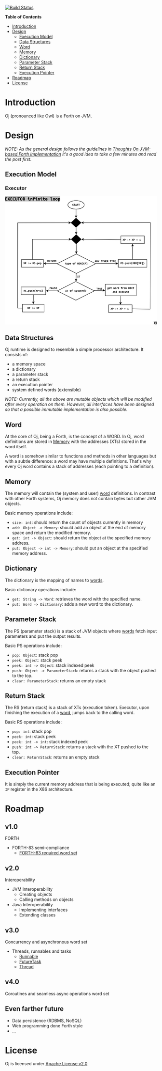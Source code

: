 [![Build Status](https://travis-ci.org/bahmanm/ojlang-core.svg?branch=master)](https://travis-ci.org/bahmanm/ojlang-core) 

**Table of Contents**
- [Introduction](#introduction)
- [Design](#design)
	- [Execution Model](#execution-model)
	- [Data Structures](#data-structures)
	 - [Word](#word)
	 - [Memory](#memory)
	 - [Dictionary](#dictionary)
	 - [Parameter Stack](#parameter-stack)
	 - [Return Stack](#return-stack)
	 - [Execution Pointer](#execution-pointer)
- [Roadmap](#roadmap)
- [License](#license)

# Introduction #
Oj (pronounced like Owl) is a Forth on JVM.

# Design #
*NOTE: As the general design follows the guidelines in
 [Thoughts On JVM-based Forth Implementation](http://www.bahmanm.com/blogs/thoughts-on-jvm-based-forth-implementation)
 it's a good idea to take a few minutes and read the post first.*

## Execution Model ##
### Executor ###
![Executor flowchart](https://github.com/bahmanm/ojlang-core/blob/master/docs/images/executor-flowchart.png)

## Data Structures ##
Oj runtime is designed to resemble a simple processor architecture.  It consists
of: 
 * a memory space
 * a dictionary
 * a parameter stack
 * a return stack
 * an execution pointer
 * system defined words (extensible)

*NOTE: Currently, all the above are mutable objects which will be modified after every
operation on them.  However, all interfaces have been designed so that a possible
immutable implementation is also possible.*

## Word ##
At the core of Oj, being a Forth, is the concept of a WORD.  In Oj, word definitions are
stored in [Memory](#memory) with the addresses (XTs) stored in the word itself.

A word is somehow similar to functions and methods in other languages but with a
subtle difference: a word may have multiple definitions.  That's why every Oj word
contains a stack of addresses (each pointing to a definition).

## Memory ##
The memory will contain the (system and user) [word](#word) definitions.  In 
contrast with other Forth systems, Oj memory does not contain bytes but rather
JVM objects.

Basic memory operations include:
* `size: int`: should return the count of objects currently in memory
* `add: Object -> Memory`: should add an object at the end of memory space 
and return the modified memory.
* `get: int -> Object`: should return the object at the specified memory 
address.
* `put: Object -> int -> Memory`: should put an object at the specified memory 
address.

## Dictionary ##
The dictionary is the mapping of names to [words](#word).

Basic dictionary operations include:
* `get: String -> Word`: retrieves the word with the specified name.
* `put: Word -> Dictionary`: adds a new word to the dictionary.

## Parameter Stack ##
The PS (parameter stack) is a stack of JVM objects where [words](#word) fetch input parameters and put the 
output results.

Basic PS operations include:
* `pop: Object`: stack pop
* `peek: Object`: stack peek
* `peek: int -> Object`: stack indexed peek
* `push: Object -> ParameterStack`: returns a stack with the object pushed to the
top.
* `clear: ParameterStack`: returns an empty stack

## Return Stack ##
The RS (return stack) is a stack of XTs (execution token).  Executor, upon 
finishing the execution of a [word](#word), jumps back to the calling word.

Basic RS operations include:
* `pop: int`: stack pop
* `peek: int`: stack peek
* `peek: int -> int`: stack indexed peek
* `push: int -> ReturnStack`: returns a stack with the XT pushed to the
top.
* `clear: ReturnStack`: returns an empty stack

## Execution Pointer ##
It is simply the current memory address that is being executed; quite like an `IP`
register in the X86 architecture.

# Roadmap #

## v1.0 ##
FORTH
* FORTH-83 semi-compliance
  + [FORTH-83 required word set](http://forth.sourceforge.net/standard/fst83/fst83-12.htm)

## v2.0 ##
Interoperability
* JVM Interoperability
  + Creating objects
  + Calling methods on objects
* Java Interoperability
  + Implementing interfaces
  + Extending classes

## v3.0 ##
Concurrency and asynchronous word set
* Threads, runnables and tasks
  + [Runnable](https://docs.oracle.com/javase/8/docs/api/java/lang/Runnable.html)
  + [FutureTask](https://docs.oracle.com/javase/8/docs/api/java/util/concurrent/FutureTask.html)
  + [Thread](https://docs.oracle.com/javase/8/docs/api/java/lang/Thread.html)

## v4.0 ##
Coroutines and seamless async operations word set

## Even farther future ##
* Data persistence (RDBMS, NoSQL)
* Web programming done Forth style
* ...

# License #
Oj is licensed under [Apache License v2.0](http://www.apache.org/licenses/LICENSE-2.0).
